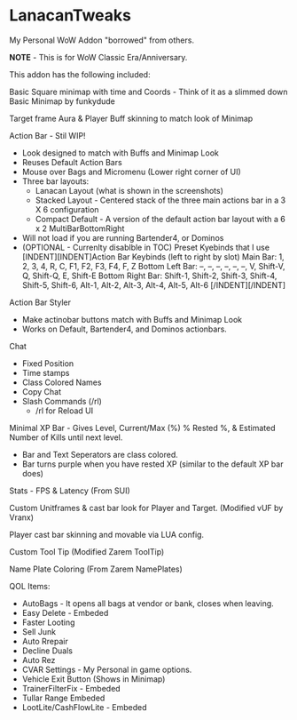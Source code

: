 # LanacanTweaks
My Personal WoW Addon "borrowed" from others. 

**NOTE** - This is for WoW Classic Era/Anniversary. 

This addon has the following included:

Basic Square minimap with time and Coords - Think of it as a slimmed down Basic Minimap by funkydude

Target frame Aura & Player Buff skinning to match look of Minimap

Action Bar - Stil WIP!
  - Look designed to match with Buffs and Minimap Look
  - Reuses Default Action Bars
  - Mouse over Bags and Micromenu (Lower right corner of UI)
  - Three bar layouts:
      - Lanacan Layout (what is shown in the screenshots)
      - Stacked Layout - Centered stack of the three main actions bar in a 3 X 6 configuration
      - Compact Default - A version of the default action bar layout with a 6 x 2 MultiBarBottomRight
  - Will not load if you are running Bartender4, or Dominos
  - (OPTIONAL - Currenlty disablble in TOC) Preset Kyebinds that I use 
[INDENT][INDENT]Action Bar	Keybinds (left to right by slot)
Main Bar: 1, 2, 3, 4, R, C, F1, F2, F3, F4, F, Z
Bottom Left Bar: –, –, –, –, –, –, V, Shift-V, Q, Shift-Q, E, Shift-E
Bottom Right Bar: Shift-1, Shift-2, Shift-3, Shift-4, Shift-5, Shift-6, Alt-1, Alt-2, Alt-3, Alt-4, Alt-5, Alt-6
[/INDENT][/INDENT]    

Action Bar Styler
  - Make actinobar buttons match with Buffs and Minimap Look
  - Works on Default, Bartender4, and Dominos actionbars. 

Chat
  - Fixed Position
  - Time stamps
  - Class Colored Names
  - Copy Chat
  - Slash Commands (/rl)
    - /rl for Reload UI    

Minimal XP Bar - Gives Level, Current/Max (%) % Rested %, & Estimated Number of Kills until next level. 
  - Bar and Text Seperators are class colored.
  - Bar turns purple when you have rested XP (similar to the default XP bar does)

Stats - FPS & Latency (From SUI)

Custom Unitframes & cast bar look for Player and Target. (Modified vUF by Vranx)

Player cast bar skinning and movable via LUA config. 

Custom Tool Tip (Modified Zarem ToolTip)

Name Plate Coloring (From Zarem NamePlates)

QOL Items:
 - AutoBags - It opens all bags at vendor or bank, closes when leaving.
 - Easy Delete - Embeded
 - Faster Looting
 - Sell Junk
 - Auto Rrepair
 - Decline Duals
 - Auto Rez
 - CVAR Settings - My Personal in game options. 
 - Vehicle Exit Button (Shows in Minimap)
 - TrainerFilterFix - Embeded
 - Tullar Range Embeded
 - LootLite/CashFlowLite - Embeded

